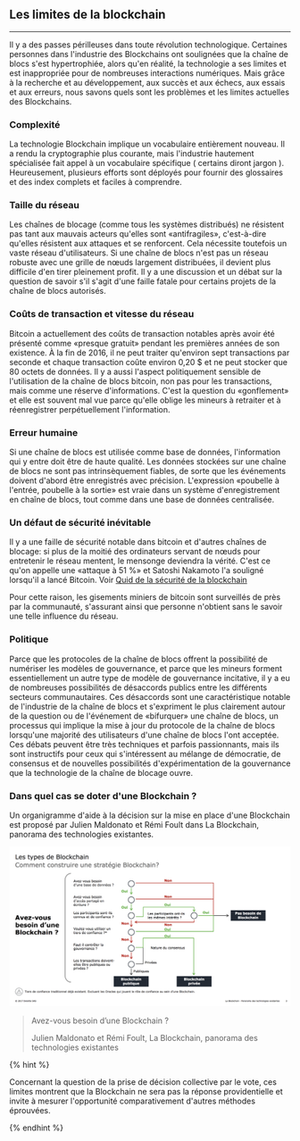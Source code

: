 ## Les limites de la blockchain
---

Il y a des passes périlleuses dans toute révolution technologique.
Certaines personnes dans l'industrie des Blockchains ont soulignées que la chaîne de blocs s'est hypertrophiée, alors qu'en réalité, la technologie a ses limites et est inappropriée pour de nombreuses interactions numériques.
Mais grâce à la recherche et au développement, aux succès et aux échecs, aux essais et aux erreurs, nous savons quels sont les problèmes et les limites actuelles des Blockchains.

### Complexité
La technologie Blockchain implique un vocabulaire entièrement nouveau.
Il a rendu la cryptographie plus courante, mais l'industrie hautement spécialisée fait appel à un vocabulaire spécifique ( certains diront jargon ). Heureusement, plusieurs efforts sont déployés pour fournir des glossaires et des index complets et faciles à comprendre.

### Taille du réseau
Les chaînes de blocage (comme tous les systèmes distribués) ne résistent pas tant aux mauvais acteurs qu'elles sont «antifragiles», c'est-à-dire qu'elles résistent aux attaques et se renforcent.
Cela nécessite toutefois un vaste réseau d'utilisateurs. Si une chaîne de blocs n'est pas un réseau robuste avec une grille de nœuds largement distribuées, il devient plus difficile d'en tirer pleinement profit.
Il y a une discussion et un débat sur la question de savoir s'il s'agit d'une faille fatale pour certains projets de la chaîne de blocs autorisés.

### Coûts de transaction et vitesse du réseau
Bitcoin a actuellement des coûts de transaction notables après avoir été présenté comme «presque gratuit» pendant les premières années de son existence.
À la fin de 2016, il ne peut traiter qu'environ sept transactions par seconde et chaque transaction coûte environ 0,20 $ et ne peut stocker que 80 octets de données.
Il y a aussi l'aspect politiquement sensible de l'utilisation de la chaîne de blocs bitcoin, non pas pour les transactions, mais comme une réserve d'informations. C'est la question du «gonflement» et elle est souvent mal vue parce qu'elle oblige les mineurs à retraiter et à réenregistrer perpétuellement l'information.

### Erreur humaine
Si une chaîne de blocs est utilisée comme base de données, l'information qui y entre doit être de haute qualité. Les données stockées sur une chaîne de blocs ne sont pas intrinsèquement fiables, de sorte que les événements doivent d'abord être enregistrés avec précision.
L'expression «poubelle à l'entrée, poubelle à la sortie» est vraie dans un système d'enregistrement en chaîne de blocs, tout comme dans une base de données centralisée.

### Un défaut de sécurité inévitable

Il y a une faille de sécurité notable dans bitcoin et d'autres chaînes de blocage: si plus de la moitié des ordinateurs servant de nœuds pour entretenir le réseau mentent, le mensonge deviendra la vérité. C'est ce qu'on appelle une «attaque à 51 %» et Satoshi Nakamoto l'a souligné lorsqu'il a lancé Bitcoin. Voir [Quid de la sécurité de la blockchain](./blockchain_securite.md)

Pour cette raison, les gisements miniers de bitcoin sont surveillés de près par la communauté, s'assurant ainsi que personne n'obtient sans le savoir une telle influence du réseau.

### Politique
Parce que les protocoles de la chaîne de blocs offrent la possibilité de numériser les modèles de gouvernance, et parce que les mineurs forment essentiellement un autre type de modèle de gouvernance incitative, il y a eu de nombreuses possibilités de désaccords publics entre les différents secteurs communautaires.
Ces désaccords sont une caractéristique notable de l'industrie de la chaîne de blocs et s'expriment le plus clairement autour de la question ou de l'événement de «bifurquer» une chaîne de blocs, un processus qui implique la mise à jour du protocole de la chaîne de blocs lorsqu'une majorité des utilisateurs d'une chaîne de blocs l'ont acceptée.
Ces débats peuvent être très techniques et parfois passionnants, mais ils sont instructifs pour ceux qui s'intéressent au mélange de démocratie, de consensus et de nouvelles possibilités d'expérimentation de la gouvernance que la technologie de la chaîne de blocage ouvre.

### Dans quel cas se doter d'une Blockchain ?
Un organigramme d'aide à la décision sur la mise en place d'une Blockchain est proposé par Julien Maldonato et Rémi Foult dans La Blockchain, panorama des technologies existantes. 

![Avez-vous besoin d’une Blockchain ? ](../../images/flowchart_oad_blockchain.png)
 
> Avez-vous besoin d’une Blockchain ?
>
> Julien Maldonato et Rémi Foult, La Blockchain, panorama des technologies existantes

{% hint %}

Concernant la question de la prise de décision collective par le vote, ces limites montrent que la Blockchain ne sera pas la réponse providentielle et invite à mesurer l'opportunité comparativement d'autres méthodes éprouvées.

{% endhint %}
